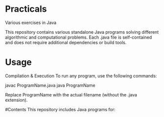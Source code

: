 # Practicals
Various exercises in Java

This repository contains various standalone Java programs solving different algorithmic and computational problems. Each .java file is self-contained and does not require additional dependencies or build tools.

# Usage
Compilation & Execution
To run any program, use the following commands:

javac ProgramName.java
java ProgramName

Replace ProgramName with the actual filename (without the .java extension).

#Contents
This repository includes Java programs for:


